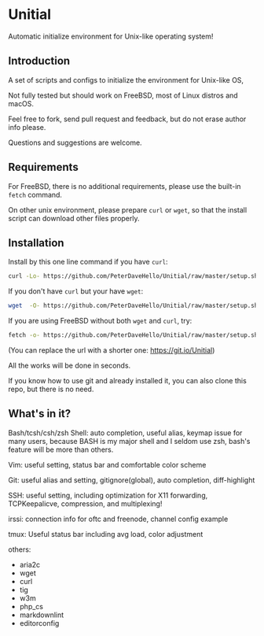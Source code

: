 # Unitial

Automatic initialize environment for Unix-like operating system!

## Introduction

A set of scripts and configs to initialize the environment for Unix-like OS,

Not fully tested but should work on FreeBSD, most of Linux distros and macOS.

Feel free to fork, send pull request and feedback, but do not erase author info please.

Questions and suggestions are welcome.

## Requirements

For FreeBSD, there is no additional requirements, please use the built-in `fetch` command.

On other unix environment, please prepare `curl` or `wget`, so that the install script can download other files properly.

## Installation

Install by this one line command if you have `curl`:

```sh
curl -Lo- https://github.com/PeterDaveHello/Unitial/raw/master/setup.sh | bash
```

If you don't have `curl` but your have `wget`:

```sh
wget  -O- https://github.com/PeterDaveHello/Unitial/raw/master/setup.sh | bash
```

If you are using FreeBSD without both `wget` and `curl`, try:

```sh
fetch -o- https://github.com/PeterDaveHello/Unitial/raw/master/setup.sh | bash
```

(You can replace the url with a shorter one: https://git.io/Unitial)

All the works will be done in seconds.

If you know how to use git and already installed it, you can also clone this repo, but there is no need.

## What's in it?

Bash/tcsh/csh/zsh Shell:
auto completion, useful alias, keymap issue for many users, because BASH is my major shell and I seldom use zsh, bash's feature will be more than others.

Vim:
useful setting, status bar and comfortable color scheme

Git:
useful alias and setting, gitignore(global), auto completion, diff-highlight

SSH:
useful setting, including optimization for X11 forwarding, TCPKeepalicve, compression, and multiplexing!

irssi:
connection info for oftc and freenode, channel config example

tmux:
Useful status bar including avg load, color adjustment

others:

- aria2c
- wget
- curl
- tig
- w3m
- php_cs
- markdownlint
- editorconfig
